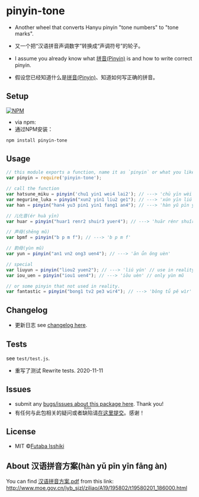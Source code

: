 # pinyin-tone

* Another wheel that converts Hanyu pinyin "tone numbers" to "tone marks".
* 又一个把“汉语拼音声调数字”转换成“声调符号”的轮子。

* I assume you already know what [拼音(Pinyin)](https://en.wikipedia.org/wiki/Pinyin) is and how to write correct pinyin.
* 假设您已经知道什么是[拼音(Pinyin)](https://en.wikipedia.org/wiki/Pinyin)、知道如何写正确的拼音。

## Setup

[![NPM](https://nodei.co/npm/pinyin-tone.png)](https://nodei.co/npm/pinyin-tone/)

* via npm:
* 通过NPM安装：

```bash
npm install pinyin-tone
```

## Usage

```javascript
// this module exports a function, name it as `pinyin` or what you like.
var pinyin = require('pinyin-tone');

// call the function
var hatsune_miku = pinyin('chu1 yin1 wei4 lai2'); // ---> 'chū yīn wèi lái'
var megurine_luka = pinyin("xun2 yin1 liu2 ge1"); // ---> 'xún yīn liú gē'
var han = pinyin("han4 yu3 pin1 yin1 fang1 an4"); // ---> 'hàn yǔ pīn yīn fāng àn'

// 儿化音(ér huà yīn)
var huar = pinyin("huar1 renr2 shuir3 yuer4"); // ---> 'huār rénr shuǐr yuèr'

// 声母(shēng mǔ)
var bpmf = pinyin("b p m f"); // ---> 'b p m f'

// 韵母(yùn mǔ)
var yun = pinyin("an1 vn2 ong3 uen4"); // ---> 'ān ǘn ǒng uèn'

// special
var liuyun = pinyin("liou2 yuen2"); // ---> 'liú yún' // use in reality
var iou_uen = pinyin("iou1 uen4"); // ---> 'iōu uèn' // only yùn mǔ

// or some pinyin that not used in reality.
var fantastic = pinyin("bong1 tv2 pe3 wir4"); // ---> 'bōng tǘ pě wìr'
```

## Changelog

* 更新日志 see [changelog here](https://github.com/issiki/pinyin-tone/blob/master/CHANGELOG.md).

## Tests

see `test/test.js`.

* 重写了测试 Rewrite tests. 2020-11-11

## Issues

* submit any [bugs/issues about this package here](https://github.com/issiki/pinyin-tone/issues). Thank you!
* 有任何与此包相关的疑问或者<ruby><rb>缺陷</rb><rp>(</rp><rt>BUGs</rt><rp>)</rp></ruby>请[在这里提交](https://github.com/issiki/pinyin-tone/issues)。感谢！

## License

* MIT ©[Futaba Isshiki](https://futaba.love "一色双叶的笔记")

## About 汉语拼音方案(hàn yǔ pīn yīn fāng àn)

You can find [汉语拼音方案.pdf] from this link: <http://www.moe.gov.cn/jyb_sjzl/ziliao/A19/195802/t19580201_186000.html>

[汉语拼音方案.pdf]:http://www.moe.gov.cn/ewebeditor/uploadfile/2015/03/02/20150302165814246.pdf
